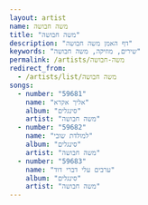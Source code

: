 ```yaml
---
layout: artist
name: משה חבושה
title: "משה חבושה"
description: "דף האמן משה חבושה"
keywords: "שירים, מוזיקה, משה חבושה"
permalink: /artists/משה-חבושה
redirect_from:
  - /artists/list/משה חבושה
songs:
  - number: "59681"
    name: "אליך אקרא"
    album: "סינגלים"
    artist: "משה חבושה"
  - number: "59682"
    name: "למולדת שובי"
    album: "סינגלים"
    artist: "משה חבושה"
  - number: "59683"
    name: "ערבים עלי דברי דוד"
    album: "סינגלים"
    artist: "משה חבושה"
---
```

